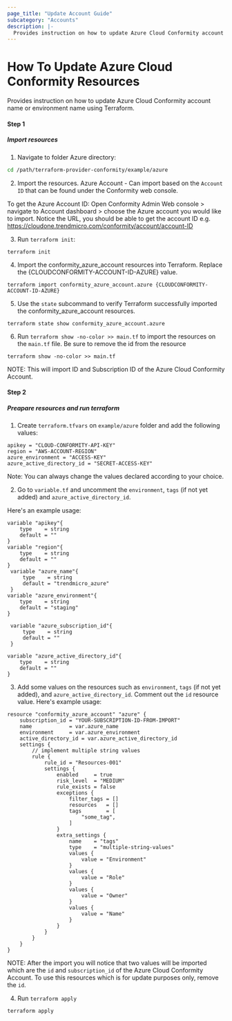 ```yaml
---
page_title: "Update Account Guide"
subcategory: "Accounts"
description: |-
  Provides instruction on how to update Azure Cloud Conformity account name or environment name using Terraform.
---
```


# How To Update Azure Cloud Conformity Resources
Provides instruction on how to update Azure Cloud Conformity account name or environment name using Terraform.

#### Step 1

##### Import resources
1. Navigate to folder Azure directory:
```sh
cd /path/terraform-provider-conformity/example/azure
```
2. Import the resources.
Azure Account - Can import based on the `Account ID` that can be found under the Conformity web console.

To get the Azure Account ID:
Open Conformity Admin Web console > navigate to Account dashboard > choose the Azure account you would like to import.
Notice the URL, you should be able to get the account ID e.g. https://cloudone.trendmicro.com/conformity/account/account-ID

3. Run `terraform init`:
```hcl
terraform init
```

4. Import the conformity_azure_account resources into Terraform. Replace the {CLOUDCONFORMITY-ACCOUNT-ID-AZURE} value.
```hcl
terraform import conformity_azure_account.azure {CLOUDCONFORMITY-ACCOUNT-ID-AZURE}
```

5. Use the `state` subcommand to verify Terraform successfully imported the conformity_azure_account resources.
```hcl
terraform state show conformity_azure_account.azure
```

6. Run `terraform show -no-color >> main.tf` to import the resources on the `main.tf` file. Be sure to remove the id from the resource
```hcl
terraform show -no-color >> main.tf
```

NOTE: This will import ID and Subscription ID of the Azure Cloud Conformity Account.

#### Step 2

##### Preapare resources and run terraform

1. Create `terraform.tfvars` on `example/azure` folder and add the following values:

```
apikey = "CLOUD-CONFORMITY-API-KEY"
region = "AWS-ACCOUNT-REGION"
azure_environment = "ACCESS-KEY"
azure_active_directory_id = "SECRET-ACCESS-KEY"
```
Note: You can always change the values declared according to your choice.

2. Go to `variable.tf` and uncomment the `environment`, `tags` (if not yet added) and `azure_active_directory_id`.

Here's an example usage:
```
variable "apikey"{
    type    = string
    default = ""
}
variable "region"{
    type    = string
    default = ""
}
 variable "azure_name"{
     type    = string
     default = "trendmicro_azure"
 }
variable "azure_environment"{
    type    = string
    default = "staging"
}

 variable "azure_subscription_id"{
     type    = string
     default = ""
 }

variable "azure_active_directory_id"{
    type    = string
    default = ""
}
```

3. Add some values on the resources such as `environment`, `tags` (if not yet added), and `azure_active_directory_id`. Comment out the `id` resource value. Here's example usage:
```
resource "conformity_azure_account" "azure" {
    subscription_id = "YOUR-SUBSCRIPTION-ID-FROM-IMPORT"
    name            = var.azure_name
    environment     = var.azure_environment
    active_directory_id = var.azure_active_directory_id
    settings {
        // implement multiple string values
        rule {
            rule_id = "Resources-001"
            settings {
                enabled     = true
                risk_level  = "MEDIUM"
                rule_exists = false
                exceptions {
                    filter_tags = []
                    resources   = []
                    tags        = [
                        "some_tag",
                    ]
                }
                extra_settings {
                    name    = "tags"
                    type    = "multiple-string-values"
                    values {
                        value = "Environment"
                    }
                    values {
                        value = "Role"
                    }
                    values {
                        value = "Owner"
                    }
                    values {
                        value = "Name"
                    }
                }
            }
        }
    }
}
```
NOTE: After the import you will notice that two values will be imported which are the `id` and `subscription_id` of the Azure Cloud Conformity Account. To use this resources which is for update purposes only, remove the `id`.

4. Run `terraform apply`
```sh
terraform apply
```